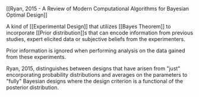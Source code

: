 [[Ryan, 2015 - A Review of Modern Computational Algorithms for Bayesian Optimal Design]]

A kind of [[Experimental Design]] that utilizes [[Bayes Theorem]] to incorporate [[Prior distribution]]s that can encode information from previous studies, expert elicited data or subjective beliefs from the experimenters.

Prior information is ignored when performing analysis on the data gained from these experiments.

Ryan, 2015, distinguishes between designs that have arisen from "just" encorporating probability distributions and averages on the parameters to "fully" Bayesian designs where the design criterion is a functional of the posterior distribution.